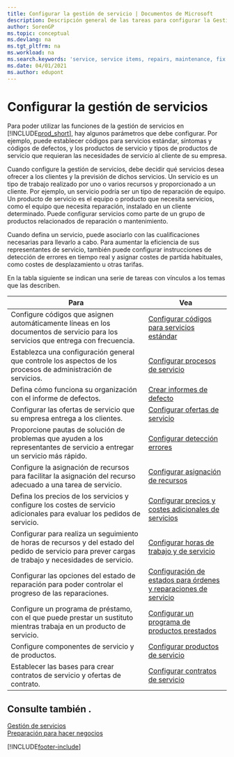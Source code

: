 ```yaml
---
title: Configurar la gestión de servicio | Documentos de Microsoft
description: Descripción general de las tareas para configurar la Gestión de servicios para adaptarla a la forma en que sus organizaciones gestionan sus servicios.
author: SorenGP
ms.topic: conceptual
ms.devlang: na
ms.tgt_pltfrm: na
ms.workload: na
ms.search.keywords: 'service, service items, repairs, maintenance, fix'
ms.date: 04/01/2021
ms.author: edupont
---
```


# <a name="setting-up-service-management"></a><a name="setting-up-service-management"></a><a name="setting-up-service-management"></a>Configurar la gestión de servicios
Para poder utilizar las funciones de la gestión de servicios en [!INCLUDE[prod_short](includes/prod_short.md)], hay algunos parámetros que debe configurar. Por ejemplo, puede establecer códigos para servicios estándar, síntomas y códigos de defectos, y los productos de servicio y tipos de productos de servicio que requieran las necesidades de servicio al cliente de su empresa.  

Cuando configure la gestión de servicios, debe decidir qué servicios desea ofrecer a los clientes y la previsión de dichos servicios. Un servicio es un tipo de trabajo realizado por uno o varios recursos y proporcionado a un cliente. Por ejemplo, un servicio podría ser un tipo de reparación de equipo. Un producto de servicio es el equipo o producto que necesita servicios, como el equipo que necesita reparación, instalado en un cliente determinado. Puede configurar servicios como parte de un grupo de productos relacionados de reparación o mantenimiento.  
  
Cuando defina un servicio, puede asociarlo con las cualificaciones necesarias para llevarlo a cabo. Para aumentar la eficiencia de sus representantes de servicio, también puede configurar instrucciones de detección de errores en tiempo real y asignar costes de partida habituales, como costes de desplazamiento u otras tarifas.  

En la tabla siguiente se indican una serie de tareas con vínculos a los temas que las describen.  
  
| Para | Vea |
| --- | --- |
| Configure códigos que asignen automáticamente líneas en los documentos de servicio para los servicios que entrega con frecuencia. |[Configurar códigos para servicios estándar](service-how-setup-service-coding.md)|
| Establezca una configuración general que controle los aspectos de los procesos de administración de servicios.|[Configurar procesos de servicio](service-setup-service-processes.md)|
| Defina cómo funciona su organización con el informe de defectos. |[Crear informes de defecto](service-how-setup-fault-reporting.md) |
| Configurar las ofertas de servicio que su empresa entrega a los clientes.|[Configurar ofertas de servicio](service-how-setup-service-offerings.md)|
| Proporcione pautas de solución de problemas que ayuden a los representantes de servicio a entregar un servicio más rápido. |[Configurar detección errores](service-how-setup-troubleshooting.md) |
| Configure la asignación de recursos para facilitar la asignación del recurso adecuado a una tarea de servicio. |[Configurar asignación de recursos](service-how-setup-resource-allocation.md) |
| Defina los precios de los servicios y configure los costes de servicio adicionales para evaluar los pedidos de servicio. |[Configurar precios y costes adicionales de servicios](service-how-setup-service-costs-pricing.md)|
| Configurar para realiza un seguimiento de horas de recursos y del estado del pedido de servicio para prever cargas de trabajo y necesidades de servicio.|[Configurar horas de trabajo y de servicio](service-how-setup-work-service-hours.md)|
| Configurar las opciones del estado de reparación para poder controlar el progreso de las reparaciones. | [Configuración de estados para órdenes y reparaciones de servicio](service-order-repair-status.md)|
| Configure un programa de préstamo, con el que puede prestar un sustituto mientras trabaja en un producto de servicio. |[Configurar un programa de productos prestados](service-how-setup-loaner-program.md) |
| Configure componentes de servicio y de productos. |[Configurar productos de servicio](service-how-setup-service-items.md) |
| Establecer las bases para crear contratos de servicio y ofertas de contrato. |[Configurar contratos de servicio](service-how-setup-service-contracts.md) |

## <a name="see-also"></a><a name="see-also"></a><a name="see-also"></a>Consulte también .
[Gestión de servicios](service-service.md)  
[Preparación para hacer negocios](ui-get-ready-business.md)  


[!INCLUDE[footer-include](includes/footer-banner.md)]
